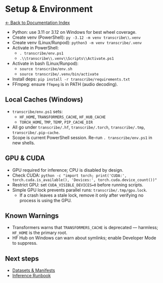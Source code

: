 # Setup & Environment
[← Back to Documentation Index](README.md)

- Python: use 3.11 or 3.12 on Windows for best wheel coverage.
- Create venv (PowerShell): `py -3.12 -m venv transcribe\\.venv`
- Create venv (Linux/Runpod): `python3 -m venv transcribe/.venv`
- Activate in PowerShell:
  - `. transcribe/env.ps1`
  - `.\\transcribe\\.venv\\Scripts\\Activate.ps1`
- Activate in bash (Linux/Runpod):
  - `source transcribe/env.sh`
  - `source transcribe/.venv/bin/activate`
- Install deps: `pip install -r transcribe/requirements.txt`
- FFmpeg: ensure `ffmpeg` is in PATH (audio decoding).

## Local Caches (Windows)
- `transcribe/env.ps1` sets:
  - `HF_HOME`, `TRANSFORMERS_CACHE`, `HF_HUB_CACHE`
  - `TORCH_HOME`, `TMP`, `TEMP`, `PIP_CACHE_DIR`
- All go under `transcribe/.hf`, `transcribe/.torch`, `transcribe/.tmp`, `transcribe/.pip-cache`.
- Scope is current PowerShell session. Re-run `. transcribe/env.ps1` in new shells.

## GPU & CUDA
- GPU required for inference; CPU is disabled by design.
- Check CUDA: `python -c "import torch; print('CUDA:', torch.cuda.is_available(), 'Devices:', torch.cuda.device_count())"`
- Restrict GPU: set `CUDA_VISIBLE_DEVICES=0` before running scripts.
- Simple GPU lock prevents parallel runs: `transcribe/.tmp/gpu.lock`.
  - If a crash leaves a stale lock, remove it only after verifying no process is using the GPU.

## Known Warnings
- Transformers warns that `TRANSFORMERS_CACHE` is deprecated — harmless; `HF_HOME` is the primary root.
- HF Hub on Windows can warn about symlinks; enable Developer Mode to suppress.

## Next steps
- [Datasets & Manifests](DATA.md)
- [Inference Runbook](RUNBOOK.md)
